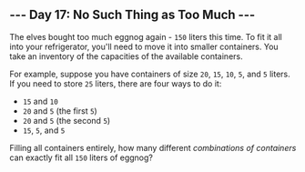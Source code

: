 ## \--- Day 17: No Such Thing as Too Much ---

The elves bought too much eggnog again - `150` liters this time. To fit it all
into your refrigerator, you'll need to move it into smaller containers. You
take an inventory of the capacities of the available containers.

For example, suppose you have containers of size `20`, `15`, `10`, `5`, and
`5` liters. If you need to store `25` liters, there are four ways to do it:

  * `15` and `10`
  * `20` and `5` (the first `5`)
  * `20` and `5` (the second `5`)
  * `15`, `5`, and `5`

Filling all containers entirely, how many different _combinations of
containers_ can exactly fit all `150` liters of eggnog?


